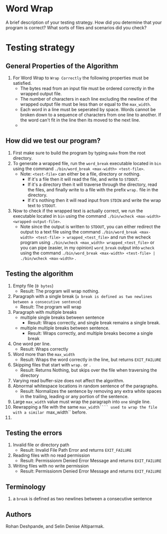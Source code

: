 # Word Wrap

A brief description of your testing strategy. How did you determine that your program is
correct? What sorts of files and scenarios did you check?

# Testing strategy
## General Properties of the Algorithm
1. For Word Wrap to ```Wrap Correctly``` the following properties must be satisfied.
    - The bytes read from an input file must be ordered correctly in the wrapped output file.
    - The number of characters in each line excluding the newline of the wrapped output file must be less than or equal to the ```max_width```.
    - Each word in a line must be seperated by space. Words cannot be broken down to a sequence of characters from one line to another. If the word can't fit in the line then its moved to the next line.
    - 

## How did we test our program?
1. First make sure to build the program by typing ```make``` from the root directory.
2. To generate a wrapped file, run the ```word_break``` executable located in ```bin``` using the command ```./bin/word_break <max-width> <test-file>```.
    - Note: ```<test-file>``` can either be a file, directory or nothing. 
        - If it's a file then it will read the file, and write to ```STDOUT```.
        - If it's a directory then it will traverse through the directory, read the files, and finally write to a file with the prefix ```wrap.``` file in the directory. 
        - If it's nothing then it will read input from ```STDIN``` and write the wrap text to ```STDOUT```.
3. Now to check if the wrapped text is actually correct, we run the executable located in ```bin``` using the command ```./bin/wcheck <max-width> <wrapped-output-file>```. 
    - Note since the output is written to ```STDOUT```, you can either redirect the output to a text file using the command ```./bin/word_break <max-width> <test-file> > wrapped_<test_file>``` and run the wcheck program using ```./bin/wcheck <max_width> wrapped_<test_file>``` or
    you can pipe (easier, in my opinion) ```word_break``` output into ```wcheck``` using the command ```./bin/word_break <max-width> <test-file> | ./bin/wcheck <max-width>``` .


## Testing the algorithm
1. Empty file (```0 bytes```)
    - Result: The program will wrap nothing.
2. Paragraph with a single break (```a break is defined as two newlines between a consecutive sentence```)
    - Result: The program will wrap 
3. Paragraph with multiple breaks
    - multiple single breaks between sentence
        - Result: Wraps correctly, and single break remains a single break.
    - multiple multiple breaks between sentence.
        - Result: Wraps correctly, and multiple breaks become a single break
4. One word per line.
    - Result: Wraps correctly
5. Word more than the ```max_width```
    - Result: Wraps the word correctly in the line, but returns ```EXIT_FAILURE```
6. Skipping files that start with ```wrap.``` or ```.```
    - Result: Returns Nothing, but skips over the file when traversing the directory
7. Varying read buffer-size does not affect the algorithm.
8. Abnormal whitespace locations in random sentence of the paragraphs.
    - Result: Normalizes the sentence by removing any extra white spaces in the trailing, leading or any portion of the sentence. 
9. Large ```max_width``` value must wrap the paragraph into ```one``` single line.
10. Rewrapping a file with the same ```max_width```` used to wrap the file with a similar ```max_width`` before.
11. 

## Testing the errors
1. Invalid file or directory path
    - Result: Invalid File Path Error and returns ```EXIT_FAILURE```
2. Reading files with no read permission
    - Result: Permissionm Denied Error Message and returns ```EXIT_FAILURE```
3. Writing files with no write permission
    - Result: Permissionm Denied Error Message and returns ```EXIT_FAILURE```

## Terminology
1. a ```break``` is defined as two newlines between a consecutive sentence

## Authors
Rohan Deshpande, and Selin Denise Altiparmak.